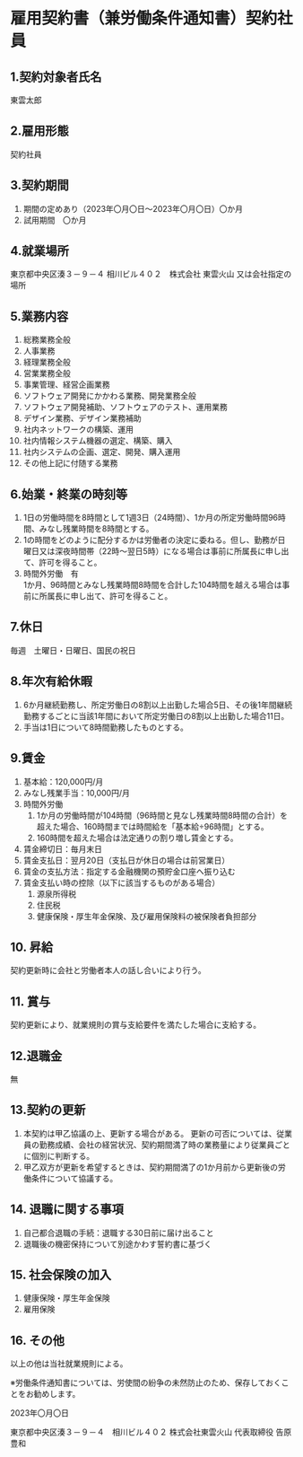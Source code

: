 <!--
この労働条件通知書は契約社員用。  
週3を例とするので、時間、日にち、金額等は適宜変更すること。   
2023年4月11日作成
-->

# 雇用契約書（兼労働条件通知書）契約社員
## 1.契約対象者氏名

東雲太郎  

## 2.雇用形態

契約社員

## 3.契約期間

1. 期間の定めあり（2023年〇月〇日～2023年〇月〇日）〇か月  
2. 試用期間　〇か月  
<!--
初回契約の際は契約期間によって以下の期間を目安に試用期間を設ける  
例  
3か月契約まで：14日間  
3か月超～6か月まで：1か月  
6か月超～1年まで：2か月  
1年超～：3か月
-->

## 4.就業場所

東京都中央区湊３－９－４ 相川ビル４０２　株式会社 東雲火山
又は会社指定の場所

## 5.業務内容

1. 総務業務全般
2. 人事業務 
3. 経理業務全般
4. 営業業務全般
5. 事業管理、経営企画業務
6. ソフトウェア開発にかかわる業務、開発業務全般
7. ソフトウェア開発補助、ソフトウェアのテスト、運用業務
8. デザイン業務、デザイン業務補助
9. 社内ネットワークの構築、運用
10. 社内情報システム機器の選定、構築、購入
11. 社内システムの企画、選定、開発、購入運用
12. その他上記に付随する業務

## 6.始業・終業の時刻等

1. 1日の労働時間を8時間として1週3日（24時間）、1か月の所定労働時間96時間、みなし残業時間を8時間とする。
2. 1の時間をどのように配分するかは労働者の決定に委ねる。但し、勤務が日曜日又は深夜時間帯（22時～翌日5時）になる場合は事前に所属長に申し出て、許可を得ること。
3. 時間外労働　有  
1か月、96時間とみなし残業時間8時間を合計した104時間を越える場合は事前に所属長に申し出て、許可を得ること。

<!--
適宜以下に変更
週2.5日（20時間）の場合1か月80時間　みなし残業時間8時間　合計88時間  
週1.5（12時間）の場合：1か月48時間　みなし残業時間8時間　合計56時間  
週2(16時間)の場合：1か月64時間　みなし残業時間8時間　合計72時間  
週1(8時間)の場合：1か月32時間　みなし残業時間8時間　合計40時間  
1日6時間1週3日（18時間）の場合：1か月72時間　みなし残業時間8時間　合計80時間
-->

## 7.休日

毎週　土曜日・日曜日、国民の祝日

## 8.年次有給休暇

1. 6か月継続勤務し、所定労働日の8割以上出勤した場合5日、その後1年間継続勤務するごとに当該1年間において所定労働日の8割以上出勤した場合11日。
2. 手当は1日について8時間勤務したものとする。  
<!--
初回契約が6か月未満の場合、1項は以下のような文言とする。  
契約更新により初回契約の勤務開始日より通算して6か月以上になった場合〇日、その後～
-->

<!--
1項については、週1の場合1日、3日　週1.5の場合2日、5日　週2の場合3日、7日　週2.5の場合4日、9日  
週2.25日等の典型的でない所定労働日数で契約した場合は、有給の日数は多い方に合わせる。
（例）週2.25日の場合、2.5日に合わせて4日、9日
2項については1日の労働時間により適宜変更
-->
## 9.賃金

1. 基本給：120,000円/月
2. みなし残業手当：10,000円/月
3. 時間外労働
	1. 1か月の労働時間が104時間（96時間と見なし残業時間8時間の合計）を超えた場合、160時間までは時間給を「基本給÷96時間」とする。
	2. 160時間を超えた場合は法定通りの割り増し賃金とする。
4. 賃金締切日：毎月末日　
5. 賃金支払日：翌月20日（支払日が休日の場合は前営業日）
6. 賃金の支払方法：指定する金融機関の預貯金口座へ振り込む
7. 賃金支払い時の控除（以下に該当するものがある場合）
	1. 源泉所得税
	2. 住民税
    3. 健康保険・厚生年金保険、及び雇用保険料の被保険者負担部分

## 10. 昇給

契約更新時に会社と労働者本人の話し合いにより行う。

## 11. 賞与

契約更新により、就業規則の賞与支給要件を満たした場合に支給する。

## 12.退職金

無  

## 13.契約の更新  

1. 本契約は甲乙協議の上、更新する場合がある。
   更新の可否については、従業員の勤務成績、会社の経営状況、契約期間満了時の業務量により従業員ごとに個別に判断する。  
2. 甲乙双方が更新を希望するときは、契約期間満了の1か月前から更新後の労働条件について協議する。  

## 14. 退職に関する事項

1. 自己都合退職の手続：退職する30日前に届け出ること
2. 退職後の機密保持について別途かわす誓約書に基づく

## 15. 社会保険の加入

1. 健康保険・厚生年金保険
2. 雇用保険  
<!--
〇社会保険加入要件  
　・週20時間以上
　・雇用期間が2カ月以上（令和4年10月改正）  
　・月額が88000以上  
　・学生でないこと  
　〇雇用保険加入要件  
　・31日以上の雇用見込み  
　・週20時間以上  
　該当しない場合、1.2.を削除して「非該当」とする
--> 

## 16. その他

以上の他は当社就業規則による。

※労働条件通知書については、労使間の紛争の未然防⽌のため、保存しておくことをお勧めします。

2023年〇月〇日

東京都中央区湊３－９－４　相川ビル４０２
株式会社東雲⽕⼭ 代表取締役 告原豊和
